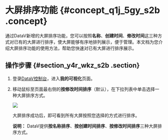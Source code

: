 # 大屏排序功能 {#concept_q1j_5gy_s2b .concept}

通过DataV新增的大屏排序功能，您可以按照**名称**、**创建时间**、**修改时间**这三种方式对已有的大屏进行排序，使大屏能够有序地排列展示，便于管理。本文档为您介绍大屏排序功能的使用方法，帮助您快速对已有大屏进行排序展示。

## 操作步骤 {#section_y4r_wkz_s2b .section}

1.  登录[DataV控制台](https://datav.alibabacloud.com/)，进入**我的可视化**页面。
2.  移动鼠标至页面最右侧的**按修改时间排序**（默认），在下拉列表中单击选择一种大屏排序方式。

    ![](http://static-aliyun-doc.oss-cn-hangzhou.aliyuncs.com/assets/img/17346/15595542529202_zh-CN.png)

    大屏排序成功后，即可看到所有大屏按照您选择的方式进行排序。

    **说明：** DataV提供**按名称排序**、**按创建时间排序**、**按修改时间排序**三种大屏排序方式。


